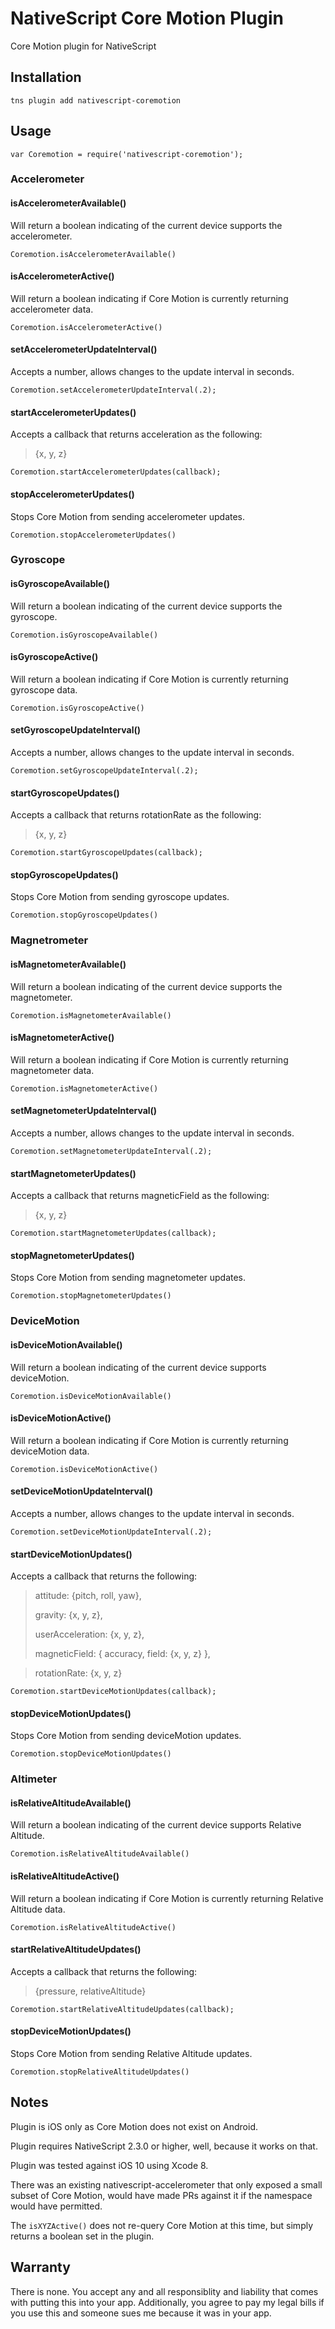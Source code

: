 # NativeScript Core Motion Plugin
Core Motion plugin for NativeScript

## Installation
```
tns plugin add nativescript-coremotion
```

## Usage
```
var Coremotion = require('nativescript-coremotion');
```
### Accelerometer
#### isAccelerometerAvailable()
Will return a boolean indicating of the current device supports the accelerometer.

```
Coremotion.isAccelerometerAvailable()
```
#### isAccelerometerActive()
Will return a boolean indicating if Core Motion is currently returning accelerometer data.

```
Coremotion.isAccelerometerActive()
```
#### setAccelerometerUpdateInterval()
Accepts a number, allows changes to the update interval in seconds.

```
Coremotion.setAccelerometerUpdateInterval(.2);
```
#### startAccelerometerUpdates()
Accepts a callback that returns acceleration as the following:
> {x, y, z}

```
Coremotion.startAccelerometerUpdates(callback);
```
#### stopAccelerometerUpdates()
Stops Core Motion from sending accelerometer updates.

```
Coremotion.stopAccelerometerUpdates()
```
### Gyroscope
#### isGyroscopeAvailable()
Will return a boolean indicating of the current device supports the gyroscope.

```
Coremotion.isGyroscopeAvailable()
```
#### isGyroscopeActive()
Will return a boolean indicating if Core Motion is currently returning gyroscope data.

```
Coremotion.isGyroscopeActive()
```
#### setGyroscopeUpdateInterval()
Accepts a number, allows changes to the update interval in seconds.

```
Coremotion.setGyroscopeUpdateInterval(.2);
```
#### startGyroscopeUpdates()
Accepts a callback that returns rotationRate as the following:
> {x, y, z}


```
Coremotion.startGyroscopeUpdates(callback);
```
#### stopGyroscopeUpdates()
Stops Core Motion from sending gyroscope updates.

```
Coremotion.stopGyroscopeUpdates()
```
### Magnetrometer
#### isMagnetometerAvailable()
Will return a boolean indicating of the current device supports the magnetometer.

```
Coremotion.isMagnetometerAvailable()
```
#### isMagnetometerActive()
Will return a boolean indicating if Core Motion is currently returning magnetometer data.

```
Coremotion.isMagnetometerActive()
```
#### setMagnetometerUpdateInterval()
Accepts a number, allows changes to the update interval in seconds.

```
Coremotion.setMagnetometerUpdateInterval(.2);
```
#### startMagnetometerUpdates()
Accepts a callback that returns magneticField as the following:
> {x, y, z}


```
Coremotion.startMagnetometerUpdates(callback);
```
#### stopMagnetometerUpdates()
Stops Core Motion from sending magnetometer updates.

```
Coremotion.stopMagnetometerUpdates()
```
### DeviceMotion
#### isDeviceMotionAvailable()
Will return a boolean indicating of the current device supports deviceMotion.

```
Coremotion.isDeviceMotionAvailable()
```
#### isDeviceMotionActive()
Will return a boolean indicating if Core Motion is currently returning deviceMotion data.

```
Coremotion.isDeviceMotionActive()
```
#### setDeviceMotionUpdateInterval()
Accepts a number, allows changes to the update interval in seconds.

```
Coremotion.setDeviceMotionUpdateInterval(.2);
```
#### startDeviceMotionUpdates()
Accepts a callback that returns the following:
> attitude: {pitch, roll, yaw},
> 
> gravity: {x, y, z},
> 
> userAcceleration: {x, y, z},
> 
> magneticField: {
  accuracy,
  field: {x, y, z}
},

>rotationRate: {x, y, z}

```
Coremotion.startDeviceMotionUpdates(callback);
```
#### stopDeviceMotionUpdates()
Stops Core Motion from sending deviceMotion updates.

```
Coremotion.stopDeviceMotionUpdates()
```

### Altimeter
#### isRelativeAltitudeAvailable()
Will return a boolean indicating of the current device supports Relative Altitude.

```
Coremotion.isRelativeAltitudeAvailable()
```
#### isRelativeAltitudeActive()
Will return a boolean indicating if Core Motion is currently returning Relative Altitude data.

```
Coremotion.isRelativeAltitudeActive()
```

#### startRelativeAltitudeUpdates()
Accepts a callback that returns the following:
> {pressure, relativeAltitude}

```
Coremotion.startRelativeAltitudeUpdates(callback);
```
#### stopDeviceMotionUpdates()
Stops Core Motion from sending Relative Altitude updates.

```
Coremotion.stopRelativeAltitudeUpdates()
```


## Notes
Plugin is iOS only as Core Motion does not exist on Android.

Plugin requires NativeScript 2.3.0 or higher, well, because it works on that.

Plugin was tested against iOS 10 using Xcode 8.

There was an existing nativescript-accelerometer that only exposed a small subset of Core Motion, would have made PRs against it if the namespace would have permitted.

The ```isXYZActive()``` does not re-query Core Motion at this time, but simply returns a boolean set in the plugin.

## Warranty

There is none. You accept any and all responsiblity and liability that comes with putting this into your app. Additionally, you agree to pay my legal bills if you use this and someone sues me because it was in your app.